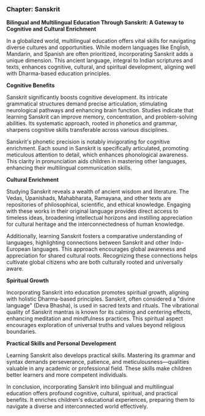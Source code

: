
### Chapter: Sanskrit

**Bilingual and Multilingual Education Through Sanskrit: A Gateway to Cognitive and Cultural Enrichment**

In a globalized world, multilingual education offers vital skills for navigating diverse cultures and opportunities. While modern languages like English, Mandarin, and Spanish are often prioritized, incorporating Sanskrit adds a unique dimension. This ancient language, integral to Indian scriptures and texts, enhances cognitive, cultural, and spiritual development, aligning well with Dharma-based education principles.

**Cognitive Benefits**

Sanskrit significantly boosts cognitive development. Its intricate grammatical structures demand precise articulation, stimulating neurological pathways and enhancing brain function. Studies indicate that learning Sanskrit can improve memory, concentration, and problem-solving abilities. Its systematic approach, rooted in phonetics and grammar, sharpens cognitive skills transferable across various disciplines.

Sanskrit's phonetic precision is notably invigorating for cognitive enrichment. Each sound in Sanskrit is specifically articulated, promoting meticulous attention to detail, which enhances phonological awareness. This clarity in pronunciation aids children in mastering other languages, enhancing their multilingual communication skills.

**Cultural Enrichment**

Studying Sanskrit reveals a wealth of ancient wisdom and literature. The Vedas, Upanishads, Mahabharata, Ramayana, and other texts are repositories of philosophical, scientific, and ethical knowledge. Engaging with these works in their original language provides direct access to timeless ideas, broadening intellectual horizons and instilling appreciation for cultural heritage and the interconnectedness of human knowledge.

Additionally, learning Sanskrit fosters a comparative understanding of languages, highlighting connections between Sanskrit and other Indo-European languages. This approach encourages global awareness and appreciation for shared cultural roots. Recognizing these connections helps cultivate global citizens who are both culturally rooted and universally aware.

**Spiritual Growth**

Incorporating Sanskrit into education promotes spiritual growth, aligning with holistic Dharma-based principles. Sanskrit, often considered a "divine language" (Deva Bhasha), is used in sacred texts and rituals. The vibrational quality of Sanskrit mantras is known for its calming and centering effects, enhancing meditation and mindfulness practices. This spiritual aspect encourages exploration of universal truths and values beyond religious boundaries.

**Practical Skills and Personal Development**

Learning Sanskrit also develops practical skills. Mastering its grammar and syntax demands perseverance, patience, and meticulousness—qualities valuable in any academic or professional field. These skills make children better learners and more competent individuals.

In conclusion, incorporating Sanskrit into bilingual and multilingual education offers profound cognitive, cultural, spiritual, and practical benefits. It enriches children's educational experiences, preparing them to navigate a diverse and interconnected world effectively.
